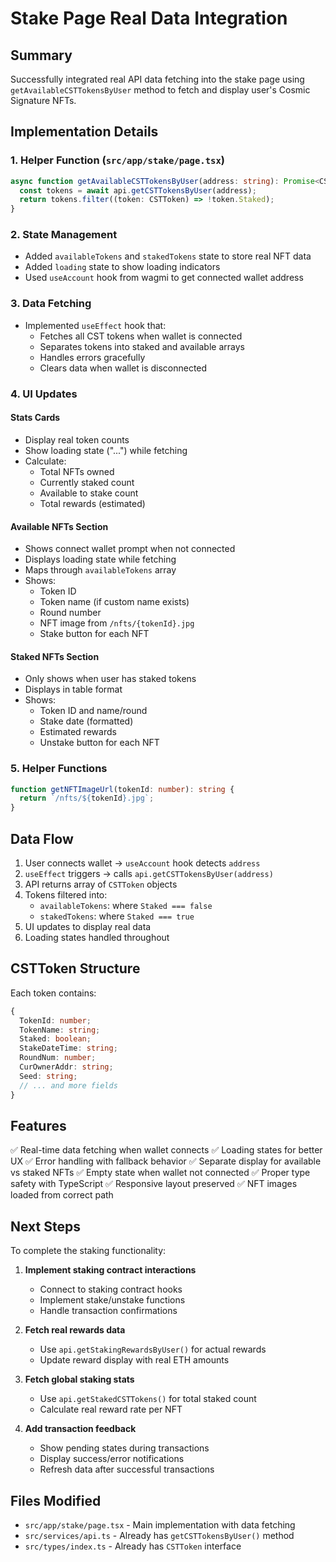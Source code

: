 # Stake Page Real Data Integration

## Summary
Successfully integrated real API data fetching into the stake page using `getAvailableCSTTokensByUser` method to fetch and display user's Cosmic Signature NFTs.

## Implementation Details

### 1. **Helper Function** (`src/app/stake/page.tsx`)
```typescript
async function getAvailableCSTTokensByUser(address: string): Promise<CSTToken[]> {
  const tokens = await api.getCSTTokensByUser(address);
  return tokens.filter((token: CSTToken) => !token.Staked);
}
```

### 2. **State Management**
- Added `availableTokens` and `stakedTokens` state to store real NFT data
- Added `loading` state to show loading indicators
- Used `useAccount` hook from wagmi to get connected wallet address

### 3. **Data Fetching**
- Implemented `useEffect` hook that:
  - Fetches all CST tokens when wallet is connected
  - Separates tokens into staked and available arrays
  - Handles errors gracefully
  - Clears data when wallet is disconnected

### 4. **UI Updates**

#### Stats Cards
- Display real token counts
- Show loading state ("...") while fetching
- Calculate:
  - Total NFTs owned
  - Currently staked count
  - Available to stake count
  - Total rewards (estimated)

#### Available NFTs Section
- Shows connect wallet prompt when not connected
- Displays loading state while fetching
- Maps through `availableTokens` array
- Shows:
  - Token ID
  - Token name (if custom name exists)
  - Round number
  - NFT image from `/nfts/{tokenId}.jpg`
  - Stake button for each NFT

#### Staked NFTs Section
- Only shows when user has staked tokens
- Displays in table format
- Shows:
  - Token ID and name/round
  - Stake date (formatted)
  - Estimated rewards
  - Unstake button for each NFT

### 5. **Helper Functions**
```typescript
function getNFTImageUrl(tokenId: number): string {
  return `/nfts/${tokenId}.jpg`;
}
```

## Data Flow

1. User connects wallet → `useAccount` hook detects `address`
2. `useEffect` triggers → calls `api.getCSTTokensByUser(address)`
3. API returns array of `CSTToken` objects
4. Tokens filtered into:
   - `availableTokens`: where `Staked === false`
   - `stakedTokens`: where `Staked === true`
5. UI updates to display real data
6. Loading states handled throughout

## CSTToken Structure

Each token contains:
```typescript
{
  TokenId: number;
  TokenName: string;
  Staked: boolean;
  StakeDateTime: string;
  RoundNum: number;
  CurOwnerAddr: string;
  Seed: string;
  // ... and more fields
}
```

## Features

✅ Real-time data fetching when wallet connects
✅ Loading states for better UX
✅ Error handling with fallback behavior
✅ Separate display for available vs staked NFTs
✅ Empty state when wallet not connected
✅ Proper type safety with TypeScript
✅ Responsive layout preserved
✅ NFT images loaded from correct path

## Next Steps

To complete the staking functionality:

1. **Implement staking contract interactions**
   - Connect to staking contract hooks
   - Implement stake/unstake functions
   - Handle transaction confirmations

2. **Fetch real rewards data**
   - Use `api.getStakingRewardsByUser()` for actual rewards
   - Update reward display with real ETH amounts

3. **Fetch global staking stats**
   - Use `api.getStakedCSTTokens()` for total staked count
   - Calculate real reward rate per NFT

4. **Add transaction feedback**
   - Show pending states during transactions
   - Display success/error notifications
   - Refresh data after successful transactions

## Files Modified

- `src/app/stake/page.tsx` - Main implementation with data fetching
- `src/services/api.ts` - Already has `getCSTTokensByUser()` method
- `src/types/index.ts` - Already has `CSTToken` interface

